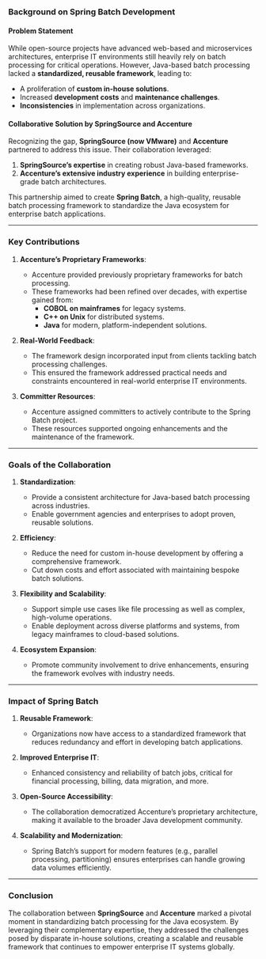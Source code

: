 ### **Background on Spring Batch Development**

#### **Problem Statement**
While open-source projects have advanced web-based and microservices architectures, enterprise IT environments still heavily rely on batch processing for critical operations. However, Java-based batch processing lacked a **standardized, reusable framework**, leading to:
- A proliferation of **custom in-house solutions**.
- Increased **development costs** and **maintenance challenges**.
- **Inconsistencies** in implementation across organizations.

#### **Collaborative Solution by SpringSource and Accenture**
Recognizing the gap, **SpringSource (now VMware)** and **Accenture** partnered to address this issue. Their collaboration leveraged:
1. **SpringSource’s expertise** in creating robust Java-based frameworks.
2. **Accenture’s extensive industry experience** in building enterprise-grade batch architectures.

This partnership aimed to create **Spring Batch**, a high-quality, reusable batch processing framework to standardize the Java ecosystem for enterprise batch applications.

---

### **Key Contributions**
1. **Accenture’s Proprietary Frameworks**:
   - Accenture provided previously proprietary frameworks for batch processing.
   - These frameworks had been refined over decades, with expertise gained from:
     - **COBOL on mainframes** for legacy systems.
     - **C++ on Unix** for distributed systems.
     - **Java** for modern, platform-independent solutions.

2. **Real-World Feedback**:
   - The framework design incorporated input from clients tackling batch processing challenges.
   - This ensured the framework addressed practical needs and constraints encountered in real-world enterprise IT environments.

3. **Committer Resources**:
   - Accenture assigned committers to actively contribute to the Spring Batch project.
   - These resources supported ongoing enhancements and the maintenance of the framework.

---

### **Goals of the Collaboration**
1. **Standardization**:
   - Provide a consistent architecture for Java-based batch processing across industries.
   - Enable government agencies and enterprises to adopt proven, reusable solutions.

2. **Efficiency**:
   - Reduce the need for custom in-house development by offering a comprehensive framework.
   - Cut down costs and effort associated with maintaining bespoke batch solutions.

3. **Flexibility and Scalability**:
   - Support simple use cases like file processing as well as complex, high-volume operations.
   - Enable deployment across diverse platforms and systems, from legacy mainframes to cloud-based solutions.

4. **Ecosystem Expansion**:
   - Promote community involvement to drive enhancements, ensuring the framework evolves with industry needs.

---

### **Impact of Spring Batch**
1. **Reusable Framework**:
   - Organizations now have access to a standardized framework that reduces redundancy and effort in developing batch applications.

2. **Improved Enterprise IT**:
   - Enhanced consistency and reliability of batch jobs, critical for financial processing, billing, data migration, and more.

3. **Open-Source Accessibility**:
   - The collaboration democratized Accenture’s proprietary architecture, making it available to the broader Java development community.

4. **Scalability and Modernization**:
   - Spring Batch’s support for modern features (e.g., parallel processing, partitioning) ensures enterprises can handle growing data volumes efficiently.

---

### **Conclusion**
The collaboration between **SpringSource** and **Accenture** marked a pivotal moment in standardizing batch processing for the Java ecosystem. By leveraging their complementary expertise, they addressed the challenges posed by disparate in-house solutions, creating a scalable and reusable framework that continues to empower enterprise IT systems globally.
